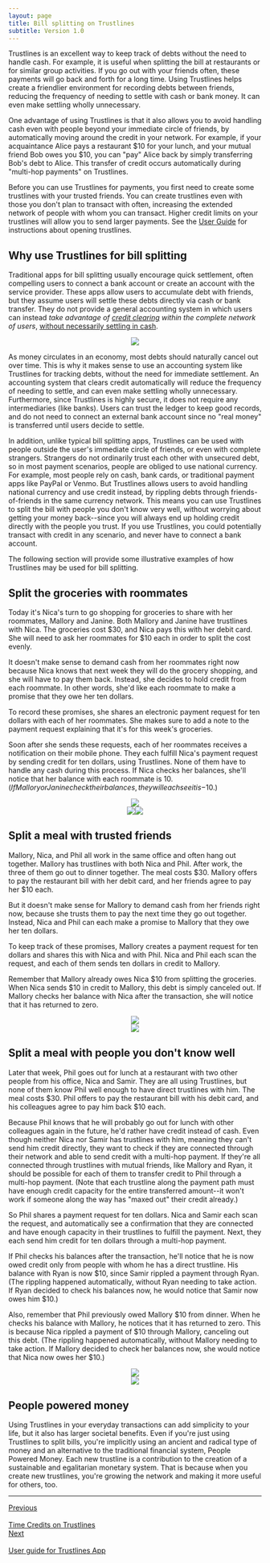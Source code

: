 ```yaml
---
layout: page
title: Bill splitting on Trustlines
subtitle: Version 1.0
---
```


Trustlines is an excellent way to keep track of debts without the need to handle cash. For example, it is useful when splitting the bill at restaurants or for similar group activities. If you go out with your friends often, these payments will go back and forth for a long time. Using Trustlines helps create a friendlier environment for recording debts between friends, reducing the frequency of needing to settle with cash or bank money. It can even make settling wholly unnecessary.

One advantage of using Trustlines is that it also allows you to avoid handling cash even with people beyond your immediate circle of friends, by automatically moving around the credit in your network. For example, if your acquaintance Alice pays a restaurant $10 for your lunch, and your mutual friend Bob owes you $10, you can "pay" Alice back by simply transferring Bob's debt to Alice. This transfer of credit occurs automatically during "multi-hop payments" on Trustlines.

Before you can use Trustlines for payments, you first need to create some trustlines with your trusted friends. You can create trustlines even with those you don't plan to transact with often, increasing the extended network of people with whom you can transact. Higher credit limits on your trustlines will allow you to send larger payments. See the [User Guide](https://docs.trustlines.network/docs/guides/tl_app_user_guide.html) for instructions about opening trustlines.

## Why use Trustlines for bill splitting

Traditional apps for bill splitting usually encourage quick settlement, often compelling users to connect a bank account or create an account with the service provider. These apps allow users to accumulate debt with friends, but they assume users will settle these debts directly via cash or bank transfer. They do not provide a general accounting system in which users can instead _take advantage of [credit clearing](https://en.wikipedia.org/wiki/Credit_clearing) within the complete network of users_, [without necessarily settling in cash](https://youtu.be/m8N3hLKDvcY?t=113).

<div class="captioned_image">
<center><a href="../../../assets/images/bill_splitting/bill_splitting_credit clearing.png"><img class="tc_img" src="../../../assets/images/bill_splitting/bill_splitting_credit clearing.png"></a></center>
</div>

As money circulates in an economy, most debts should naturally cancel out over time. This is why it makes sense to use an accounting system like Trustlines for tracking debts, without the need for immediate settlement. An accounting system that clears credit automatically will reduce the frequency of needing to settle, and can even make settling wholly unnecessary. Furthermore, since Trustlines is highly secure, it does not require any intermediaries (like banks). Users can trust the ledger to keep good records, and do not need to connect an external bank account since no "real money" is transferred until users decide to settle.

In addition, unlike typical bill splitting apps, Trustlines can be used with people outside the user's immediate circle of friends, or even with complete strangers. Strangers do not ordinarily trust each other with unsecured debt, so in most payment scenarios, people are obliged to use national currency. For example, most people rely on cash, bank cards, or traditional payment apps like PayPal or Venmo. But Trustlines allows users to avoid handling national currency and use credit instead, by rippling debts through friends-of-friends in the same currency network. This means you can use Trustlines to split the bill with people you don't know very well, without worrying about getting your money back--since you will always end up holding credit directly with the people you trust. If you use Trustlines, you could potentially transact with credit in any scenario, and never have to connect a bank account.

The following section will provide some illustrative examples of how Trustlines may be used for bill splitting.

## Split the groceries with roommates

Today it's Nica's turn to go shopping for groceries to share with her roommates, Mallory and Janine. Both Mallory and Janine have trustlines with Nica. The groceries cost $30, and Nica pays this with her debit card. She will need to ask her roommates for $10 each in order to split the cost evenly.

It doesn't make sense to demand cash from her roommates right now because Nica knows that next week they will do the grocery shopping, and she will have to pay them back. Instead, she decides to hold credit from each roommate. In other words, she'd like each roommate to make a promise that they owe her ten dollars.

To record these promises, she shares an electronic payment request for ten dollars with each of her roommates. She makes sure to add a note to the payment request explaining that it's for this week's groceries.

Soon after she sends these requests, each of her roommates receives a notification on their mobile phone. They each fulfill Nica's payment request by sending credit for ten dollars, using Trustlines. None of them have to handle any cash during this process. If Nica checks her balances, she'll notice that her balance with each roommate is $10. (If Mallory or Janine check their balances, they will each see it is -$10.)

<div class="captioned_image">
<center><a href="../../../assets/images/bill_splitting/bill_splitting01.png"><img class="tc_img" src="../../../assets/images/bill_splitting/bill_splitting01.png"></a></center>

<center><a class="card_img" href="../../../assets/images/bill_splitting/bill_splitting01_Tally_Nica01.png"><img class="tc_img" src="../../../assets/images/bill_splitting/bill_splitting01_Tally_Nica01.png"></a><a class="card_img" href="../../../assets/images/bill_splitting/bill_splitting01_Tally_Nica02.png"><img class="tc_img" src="../../../assets/images/bill_splitting/bill_splitting01_Tally_Nica02.png"></a></center>
</div>

## Split a meal with trusted friends

Mallory, Nica, and Phil all work in the same office and often hang out together. Mallory has trustlines with both Nica and Phil. After work, the three of them go out to dinner together. The meal costs $30. Mallory offers to pay the restaurant bill with her debit card, and her friends agree to pay her $10 each.

But it doesn't make sense for Mallory to demand cash from her friends right now, because she trusts them to pay the next time they go out together. Instead, Nica and Phil can each make a promise to Mallory that they owe her ten dollars.

To keep track of these promises, Mallory creates a payment request for ten dollars and shares this with Nica and with Phil. Nica and Phil each scan the request, and each of them sends ten dollars in credit to Mallory.

Remember that Mallory already owes Nica $10 from splitting the groceries. When Nica sends $10 in credit to Mallory, this debt is simply canceled out. If Mallory checks her balance with Nica after the transaction, she will notice that it has returned to zero.

<div class="captioned_image">
<center><a href="../../../assets/images/bill_splitting/bill_splitting02.png"><img class="tc_img" src="../../../assets/images/bill_splitting/bill_splitting02.png"></a></center>

<center><a class="card_img" href="../../../assets/images/bill_splitting/bill_splitting02_Tally_Nica01.png"><img class="tc_img" src="../../../assets/images/bill_splitting/bill_splitting02_Tally_Nica01.png"></a></center>
</div>

## Split a meal with people you don't know well

Later that week, Phil goes out for lunch at a restaurant with two other people from his office, Nica and Samir. They are all using Trustlines, but none of them know Phil well enough to have direct trustlines with him. The meal costs $30. Phil offers to pay the restaurant bill with his debit card, and his colleagues agree to pay him back $10 each.

Because Phil knows that he will probably go out for lunch with other colleagues again in the future, he'd rather have credit instead of cash. Even though neither Nica nor Samir has trustlines with him, meaning they can't send him credit directly, they want to check if they are connected through their network and able to send credit with a multi-hop payment. If they're all connected through trustlines with mutual friends, like Mallory and Ryan, it should be possible for each of them to transfer credit to Phil through a multi-hop payment. (Note that each trustline along the payment path must have enough credit capacity for the entire transferred amount--it won't work if someone along the way has "maxed out" their credit already.)

So Phil shares a payment request for ten dollars. Nica and Samir each scan the request, and automatically see a confirmation that they are connected and have enough capacity in their trustlines to fulfill the payment. Next, they each send him credit for ten dollars through a multi-hop payment.

If Phil checks his balances after the transaction, he'll notice that he is now owed credit only from people with whom he has a direct trustline. His balance with Ryan is now $10, since Samir rippled a payment through Ryan. (The rippling happened automatically, without Ryan needing to take action. If Ryan decided to check his balances now, he would notice that Samir now owes him $10.)

Also, remember that Phil previously owed Mallory $10 from dinner. When he checks his balance with Mallory, he notices that it has returned to zero. This is because Nica rippled a payment of $10 through Mallory, canceling out this debt. (The rippling happened automatically, without Mallory needing to take action. If Mallory decided to check her balances now, she would notice that Nica now owes her $10.)

<div class="captioned_image">
<center><a href="../../../assets/images/bill_splitting/bill_splitting03.png"><img class="tc_img" src="../../../assets/images/bill_splitting/bill_splitting03.png"></a></center>

<center><a class="card_img" href="../../../assets/images/bill_splitting/bill_splitting03_Tally_Phil01.png"><img class="tc_img" src="../../../assets/images/bill_splitting/bill_splitting03_Tally_Phil01.png"></a></center>
</div>

## People powered money

Using Trustlines in your everyday transactions can add simplicity to your life, but it also has larger societal benefits. Even if you're just using Trustlines to split bills, you're implicitly using an ancient and radical type of money and an alternative to the traditional financial system, People Powered Money. Each new trustline is a contribution to the creation of a sustainable and egalitarian monetary system. That is because when you create new trustlines, you're growing the network and making it more useful for others, too.

___

<div id="prev_next">
<div class="prev"><a href="../time_credits/time_credits_on_trustlines" class="prev_next_text">Previous</a></div>
<div class="prev"><a href="../time_credits/time_credits_on_trustlines" class="icon fas fa-arrow-left prev_next"></a><br></div>
<div class="prev"><a href="../time_credits/time_credits_on_trustlines" class="prev_next_text">Time Credits on Trustlines</a></div>
</div>
<div id="prev_next">
<div class="next"><a href="../../guides/tl_app_user_guide" class="prev_next_text">Next</a></div>
<div class="next"><a href="../../guides/tl_app_user_guide" class="icon fas fa-arrow-right prev_next"></a><br></div>
<div class="next"><a href="../../guides/tl_app_user_guide" class="prev_next_text">User guide for Trustlines App</a></div>
</div>
